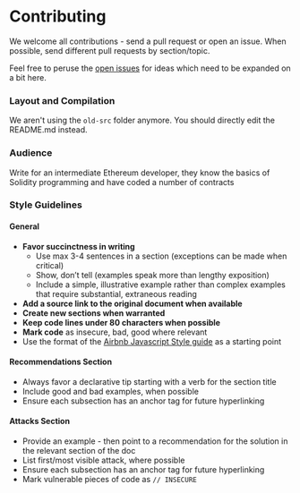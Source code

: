 # Contributing

We welcome all contributions - send a pull request or open an issue. When possible, send different pull requests by section/topic.

Feel free to peruse the [open issues](../issues) for ideas which need to be expanded on a bit here.

### Layout and Compilation

We aren't using the `old-src` folder anymore. You should directly edit the README.md instead.

### Audience

Write for an intermediate Ethereum developer, they know the basics of Solidity programming and have coded a number of contracts

### Style Guidelines

#### General

- **Favor succinctness in writing**
  - Use max 3-4 sentences in a section (exceptions can be made when critical)
  - Show, don’t tell (examples speak more than lengthy exposition)
  - Include a simple, illustrative example rather than complex examples that require substantial, extraneous reading
- **Add a source link to the original document when available**
- **Create new sections when warranted**
- **Keep code lines under 80 characters when possible**
- **Mark code** as insecure, bad, good where relevant
- Use the format of the [Airbnb Javascript Style guide](https://github.com/airbnb/javascript) as a starting point

#### Recommendations Section

- Always favor a declarative tip starting with a verb for the section title
- Include good and bad examples, when possible
- Ensure each subsection has an anchor tag for future hyperlinking

#### Attacks Section

- Provide an example - then point to a recommendation for the solution in the relevant section of the doc
- List first/most visible attack, where possible
- Ensure each subsection has an anchor tag for future hyperlinking
- Mark vulnerable pieces of code as `// INSECURE`


